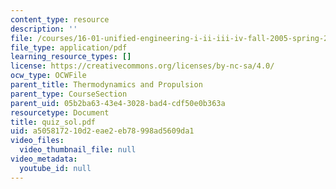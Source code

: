 ```yaml
---
content_type: resource
description: ''
file: /courses/16-01-unified-engineering-i-ii-iii-iv-fall-2005-spring-2006/a505817210d2eae2eb78998ad5609da1_quiz_sol.pdf
file_type: application/pdf
learning_resource_types: []
license: https://creativecommons.org/licenses/by-nc-sa/4.0/
ocw_type: OCWFile
parent_title: Thermodynamics and Propulsion
parent_type: CourseSection
parent_uid: 05b2ba63-43e4-3028-bad4-cdf50e0b363a
resourcetype: Document
title: quiz_sol.pdf
uid: a5058172-10d2-eae2-eb78-998ad5609da1
video_files:
  video_thumbnail_file: null
video_metadata:
  youtube_id: null
---
```

